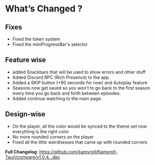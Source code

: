 # What’s Changed ?
## Fixes
+ Fixed the token system
+ Fixed the miniProgressBar's selector
## Feature wise
+ added Snackbars that will be used to show errors and other stuff
+ Added Discord RPC (Rich Presence) to the app 
+ Added a SKIP button (+90 seconds for now) and Autoplay feature
+ Seasons now get saved so you won't to go back to the first season every time you go back and forth between episodes.
+ Added continue watching to the main page.
## Design-wise 
+ On the player, all the color would be synced to the theme set now everything is the right color
+ No more rounded corners on the player
+ Fixed all the little weirdnesses that came up with rounded corners

**Full Changelog**: https://github.com/kamyroll/Kamyroll-Tauri/compare/v1.0.4...dev